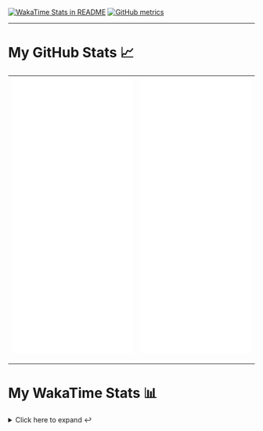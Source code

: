 [![WakaTime Stats in README](https://github.com/LOsioChico/LOsioChico/actions/workflows/waka.yml/badge.svg)](https://github.com/LOsioChico/LOsioChico/actions/workflows/waka.yml) [![GitHub metrics](https://github.com/LOsioChico/LOsioChico/actions/workflows/metrics.yml/badge.svg)](https://github.com/LOsioChico/LOsioChico/actions/workflows/metrics.yml)

---

# My GitHub Stats 📈

| ![](./assets/metrics.svg) | ![](./assets/metrics2.svg) |
| ------------------------- | -------------------------- |

---

# My WakaTime Stats 📊

<details>
<summary>Click here to expand ↩️</summary>
<br>

<!--START_SECTION:waka-->
![Code Time](http://img.shields.io/badge/Code%20Time-2%2C299%20hrs%2057%20mins-blue)

![Lines of code](https://img.shields.io/badge/From%20Hello%20World%20I%27ve%20Written-473.4%20thousand%20lines%20of%20code-blue)

**🐱 My GitHub Data** 

> 📦 697.0 kB Used in GitHub's Storage 
 > 
> 🏆 274 Contributions in the Year 2025
 > 
> 🚫 Not Opted to Hire
 > 
> 📜 29 Public Repositories 
 > 
> 🔑 34 Private Repositories 
 > 
**I'm a Night 🦉** 

```text
🌞 Morning                744 commits         ████░░░░░░░░░░░░░░░░░░░░░   15.11 % 
🌆 Daytime                1614 commits        ████████░░░░░░░░░░░░░░░░░   32.77 % 
🌃 Evening                1661 commits        ████████░░░░░░░░░░░░░░░░░   33.73 % 
🌙 Night                  906 commits         █████░░░░░░░░░░░░░░░░░░░░   18.40 % 
```
📅 **I'm Most Productive on Thursday** 

```text
Monday                   672 commits         ███░░░░░░░░░░░░░░░░░░░░░░   13.64 % 
Tuesday                  779 commits         ████░░░░░░░░░░░░░░░░░░░░░   15.82 % 
Wednesday                595 commits         ███░░░░░░░░░░░░░░░░░░░░░░   12.08 % 
Thursday                 925 commits         █████░░░░░░░░░░░░░░░░░░░░   18.78 % 
Friday                   741 commits         ████░░░░░░░░░░░░░░░░░░░░░   15.05 % 
Saturday                 764 commits         ████░░░░░░░░░░░░░░░░░░░░░   15.51 % 
Sunday                   449 commits         ██░░░░░░░░░░░░░░░░░░░░░░░   09.12 % 
```


📊 **This Week I Spent My Time On** 

```text
💬 Programming Languages: 
Scala                    5 hrs 7 mins        ███████████████░░░░░░░░░░   58.04 % 
Astro                    2 hrs 27 mins       ███████░░░░░░░░░░░░░░░░░░   27.93 % 
Text                     33 mins             ██░░░░░░░░░░░░░░░░░░░░░░░   06.24 % 
Markdown                 18 mins             █░░░░░░░░░░░░░░░░░░░░░░░░   03.57 % 
TypeScript               14 mins             █░░░░░░░░░░░░░░░░░░░░░░░░   02.75 % 
```

**I Mostly Code in TypeScript** 

```text
TypeScript               33 repos            ████████████░░░░░░░░░░░░░   50.00 % 
Scala                    9 repos             ███░░░░░░░░░░░░░░░░░░░░░░   13.64 % 
JavaScript               7 repos             ███░░░░░░░░░░░░░░░░░░░░░░   10.61 % 
CSS                      5 repos             ██░░░░░░░░░░░░░░░░░░░░░░░   07.58 % 
Astro                    4 repos             ██░░░░░░░░░░░░░░░░░░░░░░░   06.06 % 
```




 Last Updated on 24/07/2025 01:17:19 UTC
<!--END_SECTION:waka-->

## </details>
